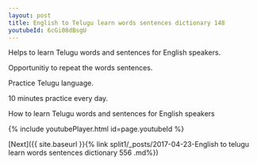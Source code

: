 ```yaml
---
layout: post
title: English to Telugu learn words sentences dictionary 148 
youtubeId: 6cGi08dBsgU
---
```

 
 
Helps to learn Telugu words and sentences for English speakers.

Opportunitiy to repeat the words sentences. 

Practice Telugu language. 
 
10 minutes practice every day. 
 
How to learn Telugu words and sentences for English speakers 
 
{% include youtubePlayer.html id=page.youtubeId %}
 
 
[Next]({{ site.baseurl }}{% link  split1/_posts/2017-04-23-English to telugu learn words sentences dictionary 556 .md%})
 
